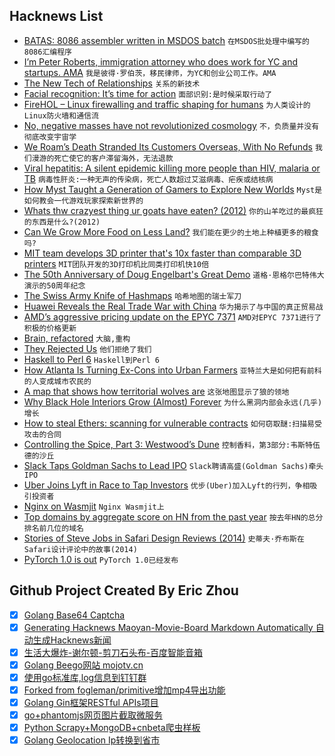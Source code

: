 ## Hacknews List


- [BATAS: 8086 assembler written in MSDOS batch](https://github.com/mniip/BOOTSTRA/tree/master/)  `在MSDOS批处理中编写的8086汇编程序`
- [I’m Peter Roberts, immigration attorney who does work for YC and startups.  AMA](item?id=18629299)  `我是彼得·罗伯茨，移民律师，为YC和创业公司工作。AMA`
- [The New Tech of Relationships](http://nautil.us/issue/67/reboot/the-new-tech-of-relationships)  `关系的新技术`
- [Facial recognition: It’s time for action](https://blogs.microsoft.com/on-the-issues/2018/12/06/facial-recognition-its-time-for-action/)  `面部识别:是时候采取行动了`
- [FireHOL – Linux firewalling and traffic shaping for humans](http://firehol.org/)  `为人类设计的Linux防火墙和通信流`
- [No, negative masses have not revolutionized cosmology](http://backreaction.blogspot.com/2018/12/no-negative-masses-have-not.html)  `不，负质量并没有彻底改变宇宙学`
- [We Roam’s Death Stranded Its Customers Overseas, With No Refunds](https://www.bloomberg.com/news/features/2018-12-03/we-roam-s-death-stranded-its-customers-overseas-with-no-refunds)  `我们漫游的死亡使它的客户滞留海外，无法退款`
- [Viral hepatitis: A silent epidemic killing more people than HIV, malaria or TB](https://www.nature.com/articles/d41586-018-07592-7)  `病毒性肝炎:一种无声的传染病，死亡人数超过艾滋病毒、疟疾或结核病`
- [How Myst Taught a Generation of Gamers to Explore New Worlds](https://www.atlasobscura.com/articles/exploring-myst-25-years-later)  `Myst是如何教会一代游戏玩家探索新世界的`
- [Whats thw crazyest thing ur goats have eaten? (2012)](https://www.thegoatspot.net/threads/whats-thw-crazyest-thing-ur-goats-have-eaten.137904/)  `你的山羊吃过的最疯狂的东西是什么?(2012)`
- [Can We Grow More Food on Less Land?](https://www.nytimes.com/2018/12/05/climate/agriculture-food-global-warming.html)  `我们能在更少的土地上种植更多的粮食吗?`
- [MIT team develops 3D printer that&#39;s 10x faster than comparable 3D printers](https://www.3ders.org/articles/20181207-mit-team-develop-3d-printer-thats-10x-faster-than-comparable-3d-printers.html)  `MIT团队开发的3D打印机比同类打印机快10倍`
- [The 50th Anniversary of Doug Engelbart&#39;s Great Demo](https://doug-50.info/)  `道格·恩格尔巴特伟大演示的50周年纪念`
- [The Swiss Army Knife of Hashmaps](https://blog.waffles.space/2018/12/07/deep-dive-into-hashbrown/)  `哈希地图的瑞士军刀`
- [Huawei Reveals the Real Trade War with China](https://www.bloomberg.com/news/articles/2018-12-06/huawei-bust-signals-the-real-u-s-trade-war-with-china)  `华为揭示了与中国的真正贸易战`
- [AMD’s aggressive pricing update on the EPYC 7371](https://www.servethehome.com/amd-epyc-7371-pricing-update-an-insane-value/)  `AMD对EPYC 7371进行了积极的价格更新`
- [Brain, refactored](https://www.murrayc.com/permalink/2018/12/07/brain-refactored/)  `大脑,重构`
- [They Rejected Us](https://rejected.us)  `他们拒绝了我们`
- [Haskell to Perl 6](https://docs.perl6.org/language/haskell-to-p6)  `Haskell到Perl 6`
- [How Atlanta Is Turning Ex-Cons into Urban Farmers](https://www.politico.com/magazine/story/2018/12/06/food-policy-incarceration-young-people-atlanta-222758)  `亚特兰大是如何把有前科的人变成城市农民的`
- [A map that shows how territorial wolves are](http://www.citypages.com/news/this-data-map-of-minnesota-wolves-is-incredible/502160411)  `这张地图显示了狼的领地`
- [Why Black Hole Interiors Grow (Almost) Forever](https://www.quantamagazine.org/why-black-hole-interiors-grow-forever-20181206/)  `为什么黑洞内部会永远(几乎)增长`
- [How to steal Ethers: scanning for vulnerable contracts](https://www.palkeo.com/projets/ethereum/stealing_ether.html)  `如何窃取醚:扫描易受攻击的合同`
- [Controlling the Spice, Part 3: Westwood’s Dune](https://www.filfre.net/2018/12/controlling-the-spice-part-3-westwoods-dune/)  `控制香料，第3部分:韦斯特伍德的沙丘`
- [Slack Taps Goldman Sachs to Lead IPO](http://www.reuters.com/article/us-slack-ipo-exclusive-idUSKBN1O62FR)  `Slack聘请高盛(Goldman Sachs)牵头IPO`
- [Uber Joins Lyft in Race to Tap Investors](https://www.wsj.com/articles/uber-lays-groundwork-for-ipo-1544231655)  `优步(Uber)加入Lyft的行列，争相吸引投资者`
- [Nginx on Wasmjit](https://www.wasmjit.org/blog/nginx-on-wasmjit.html)  `Nginx Wasmjit上`
- [Top domains by aggregate score on HN from the past year](https://hntrending.com/domains/year/index.html)  `按去年HN的总分排名前几位的域名`
- [Stories of Steve Jobs in Safari Design Reviews (2014)](https://donmelton.com/2014/04/10/memories-of-steve/)  `史蒂夫·乔布斯在Safari设计评论中的故事(2014)`
- [PyTorch 1.0 is out](https://github.com/pytorch/pytorch/releases/tag/v1.0.0)  `PyTorch 1.0已经发布`

## Github Project Created By Eric Zhou

- [x] [Golang Base64 Captcha](https://github.com/mojocn/base64Captcha)
- [x] [Generating Hacknews Maoyan-Movie-Board Markdown Automatically 自动生成Hacknews新闻](https://github.com/dejavuzhou/md-genie)
- [x] [生活大爆炸-谢尔顿-剪刀石头布-百度智能音箱](https://github.com/mojocn/dueros-bang-game)
- [x] [Golang Beego网站 mojotv.cn](https://github.com/mojocn/www.mojotv.cn)
- [x] [使用go标准库,log信息到钉钉群](https://github.com/mojocn/dooger)
- [x] [Forked from fogleman/primitive增加mp4导出功能](https://github.com/mojocn/primitive)
- [x] [Golang Gin框架RESTful APIs项目](https://github.com/JJJJJJJerk/ezier-golang-web-api-framework)
- [x] [go+phantomjs网页图片截取微服务](https://github.com/mojocn/screen_shot)
- [x] [Python Scrapy+MongoDB+cnbeta爬虫样板](https://github.com/mojocn/scrapy_mongodb_boilerplate_cnbeta)
- [x] [Golang Geolocation Ip转换到省市](https://github.com/mojocn/ip2location)